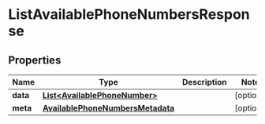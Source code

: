 

# ListAvailablePhoneNumbersResponse

## Properties

Name | Type | Description | Notes
------------ | ------------- | ------------- | -------------
**data** | [**List&lt;AvailablePhoneNumber&gt;**](AvailablePhoneNumber.md) |  |  [optional]
**meta** | [**AvailablePhoneNumbersMetadata**](AvailablePhoneNumbersMetadata.md) |  |  [optional]




